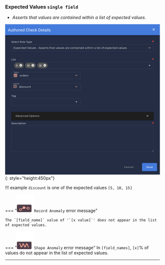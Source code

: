 ### Expected Values <spam id='single-field'>`single field`</spam>
* *Asserts that values are contained within a list of expected values.*

![Screenshot](../assets/checks/rule-types/expected-values-check.png){: style="height:450px"}


!!! example
    `discount` is one of the expected values `[5, 10, 15]`

=== "![Screenshot](../assets/checks/rule-types/icons/icon-record-anomaly-dark.svg)`Record Anomaly` error message"

    The `[field_name]` value of '`[x value]`' does not appear in the list of expected values.

=== "![Screenshot](../assets/checks/rule-types/icons/icon-shape-anomaly-dark.svg)`Shape Anomaly` error message"
    In `[field_names]`, `[x]`% of values do not appear in the list of expected values.

---